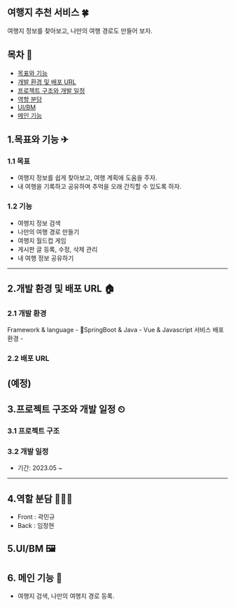 ## 여행지 추천 서비스 🍀
  여행지 정보를 찾아보고, 나만의 여행 경로도 만들어 보자.
  
## 목차 🥇
- [목표와 기능](#1목표와-기능-)
- [개발 환경 및 배포 URL](#2개발-환경-및-배포-URL-)
- [프로젝트 구조와 개발 일정](#3프로젝트-구조와-개발-일정-)
- [역할 분담](#4역할-분담-)
- [UI/BM](#5uibm-)
- [메인 기능](#6-메인-기능-)

## 1.목표와 기능 ✈
### 1.1 목표
  - 여행지 정보를 쉽게 찾아보고, 여행 계획에 도움을 주자.
  - 내 여행을 기록하고 공유하며 추억을 오래 간직할 수 있도록 하자.
  
### 1.2 기능
  - 여행지 정보 검색
  - 나만의 여행 경로 만들기
  - 여행지 월드컵 게임
  - 게시판 글 등록, 수정, 삭제 관리
  - 내 여행 정보 공유하기

---
## 2.개발 환경 및 배포 URL 🏠 

### 2.1 개발 환경

  Framework & language
    - SpringBoot & Java
    - Vue & Javascript
  서비스 배포 환경
    -  
### 2.2 배포 URL
(예정)
---

## 3.프로젝트 구조와 개발 일정 ⏲

### 3.1 프로젝트 구조

### 3.2 개발 일정
- 기간: 2023.05 ~ 

---
## 4.역할 분담 🧑‍🤝‍🧑
  - Front : 곽민규
  - Back : 임정현

## 5.UI/BM 🖼


## 6. 메인 기능 🌟 
  - 여행지 검색, 나만의 여행지 경로 등록.




